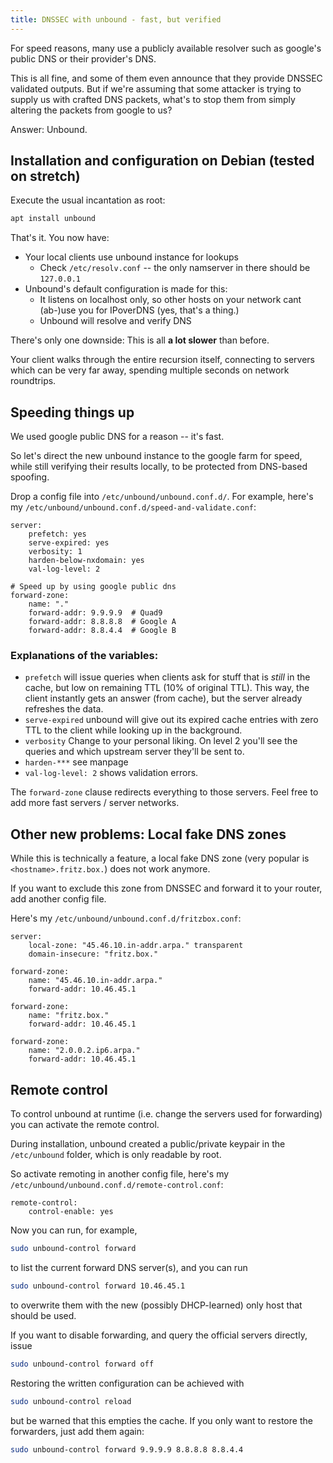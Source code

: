 ```yaml
---
title: DNSSEC with unbound - fast, but verified
---
```


For speed reasons, many use a publicly available resolver such as
google's public DNS or their provider's DNS.

This is all fine, and some of them even announce that they provide
DNSSEC validated outputs.  But if we're assuming that some attacker is
trying to supply us with crafted DNS packets, what's to stop them from
simply altering the packets from google to us?

Answer: Unbound.

## Installation and configuration on Debian (tested on stretch)

Execute the usual incantation as root:

```bash
apt install unbound
```

That's it.  You now have:

* Your local clients use unbound instance for lookups
  * Check `/etc/resolv.conf` --
  the only namserver in there should be `127.0.0.1`
* Unbound's default configuration is made for this:
  * It listens on localhost only, so other hosts on your network cant
  (ab-)use you for IPoverDNS (yes, that's a thing.)
  * Unbound will resolve and verify DNS

There's only one downside:  This is all **a lot slower** than before.

Your client walks through the entire recursion itself, connecting to
servers which can be very far away, spending multiple seconds on network
roundtrips.

## Speeding things up

We used google public DNS for a reason -- it's fast.

So let's direct the new unbound instance to the google farm for speed,
while still verifying their results locally, to be protected from
DNS-based spoofing.

Drop a config file into `/etc/unbound/unbound.conf.d/`.  For example,
here's my `/etc/unbound/unbound.conf.d/speed-and-validate.conf`:

```text
server:
	prefetch: yes
	serve-expired: yes
	verbosity: 1
	harden-below-nxdomain: yes
	val-log-level: 2

# Speed up by using google public dns
forward-zone:
	name: "."
	forward-addr: 9.9.9.9  # Quad9
	forward-addr: 8.8.8.8  # Google A
	forward-addr: 8.8.4.4  # Google B
```

### Explanations of the variables:

* `prefetch` will issue queries when clients ask for stuff that is
  *still* in the cache, but low on remaining TTL (10% of original TTL).
  This way, the client instantly gets an answer (from cache), but the
  server already refreshes the data.
* `serve-expired` unbound will give out its expired cache entries with
  zero TTL to the client while looking up in the background.
* `verbosity` Change to your personal liking.  On level 2 you'll see the
  queries and which upstream server they'll be sent to.
* `harden-***` see manpage
* `val-log-level: 2` shows validation errors.

The `forward-zone` clause redirects everything to those servers.  Feel
free to add more fast servers / server networks.

## Other new problems:  Local fake DNS zones

While this is technically a feature, a local fake DNS zone (very popular
is `<hostname>.fritz.box.`) does not work anymore.

If you want to exclude this zone from DNSSEC and forward it to your
router, add another config file.

Here's my `/etc/unbound/unbound.conf.d/fritzbox.conf`:

```text
server:
	local-zone: "45.46.10.in-addr.arpa." transparent
	domain-insecure: "fritz.box."

forward-zone:
	name: "45.46.10.in-addr.arpa."
	forward-addr: 10.46.45.1

forward-zone:
	name: "fritz.box."
	forward-addr: 10.46.45.1

forward-zone:
	name: "2.0.0.2.ip6.arpa."
	forward-addr: 10.46.45.1
```

## Remote control

To control unbound at runtime (i.e. change the servers used for
forwarding) you can activate the remote control.

During installation, unbound created a public/private keypair in
the `/etc/unbound` folder, which is only readable by root.

So activate remoting in another config file, here's my
`/etc/unbound/unbound.conf.d/remote-control.conf`:

```text
remote-control:
	control-enable: yes
```

Now you can run, for example,

```bash
sudo unbound-control forward
```

to list the current forward DNS server(s), and you can run

```bash
sudo unbound-control forward 10.46.45.1
```

to overwrite them with the new (possibly DHCP-learned) only host that
should be used.

If you want to disable forwarding, and query the official servers
directly, issue

```bash
sudo unbound-control forward off
```

Restoring the written configuration can be achieved with

```bash
sudo unbound-control reload
```

but be warned that this empties the cache.  If you only want to restore
the forwarders, just add them again:

```bash
sudo unbound-control forward 9.9.9.9 8.8.8.8 8.8.4.4
```
